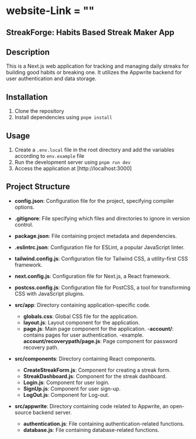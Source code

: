 # website-Link = ""

## StreakForge: Habits Based Streak Maker App

## Description

This is a Next.js web application for tracking and managing daily streaks for building good habits or breaking one. It utilizes the Appwrite backend for user authentication and data storage.

## Installation

1. Clone the repository
2. Install dependencies using `pnpm install`

## Usage

1. Create a `.env.local` file in the root directory and add the variables according to `env.example` file
2. Run the development server using `pnpm run dev`
3. Access the application at [http://localhost:3000]

## Project Structure

- **config.json**: Configuration file for the project, specifying compiler options.
- **.gitignore**: File specifying which files and directories to ignore in version control.
- **package.json**: File containing project metadata and dependencies.
- **.eslintrc.json**: Configuration file for ESLint, a popular JavaScript linter.
- **tailwind.config.js**: Configuration file for Tailwind CSS, a utility-first CSS framework.
- **next.config.js**: Configuration file for Next.js, a React framework.
- **postcss.config.js**: Configuration file for PostCSS, a tool for transforming CSS with JavaScript plugins.

- **src/app**: Directory containing application-specific code.
  - **globals.css**: Global CSS file for the application.
  - **layout.js**: Layout component for the application.
  - **page.js**: Main page component for the application.
  -**account/**: contains pages for user authentication.
  -example. **account/recoverypath/page.js**: Page component for password recovery path.

- **src/components**: Directory containing React components.
  - **CreateStreakForm.js**: Component for creating a streak form.
  - **StreakDashboard.js**: Component for the streak dashboard.
  - **Login.js**: Component for user login.
  - **SignUp.js**: Component for user sign-up.
  - **LogOut.js**: Component for Log-out.

- **src/appwrite**: Directory containing code related to Appwrite, an open-source backend server.
  - **authentication.js**: File containing authentication-related functions.
  - **database.js**: File containing database-related functions.

